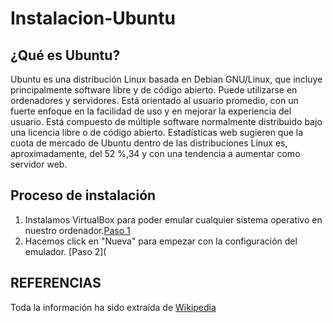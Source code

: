 # Instalacion-Ubuntu

## ¿Qué es Ubuntu?

Ubuntu es una distribución Linux basada en Debian GNU/Linux, que incluye principalmente software libre y de código abierto.
Puede utilizarse en ordenadores y servidores. Está orientado al usuario promedio, con un fuerte enfoque en la facilidad de uso y en mejorar la experiencia del usuario. Está compuesto de múltiple software normalmente distribuido bajo una licencia libre o de código abierto. Estadísticas web sugieren que la cuota de mercado de Ubuntu dentro de las distribuciones Linux es, aproximadamente, del 52 %,3​4​ y con una tendencia a aumentar como servidor web.

## Proceso de instalación

1. Instalamos VirtualBox para poder emular cualquier sistema operativo en nuestro ordenador.[Paso 1](Instalación_Ubuntu.png)
2. Hacemos click en "Nueva" para empezar con la configuración del emulador. [Paso 2](

## REFERENCIAS

Toda la información ha sido extraída de [Wikipedia](https://es.wikipedia.org/wiki/Ubuntu)
